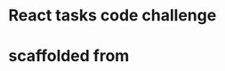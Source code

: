# React tasks code challenge



# scaffolded from
[gh-page]: http://btholt.github.io/complete-intro-to-react/
